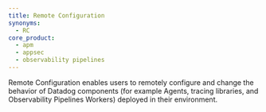 ```yaml
---
title: Remote Configuration
synonyms:
  - RC
core_product:
  - apm
  - appsec
  - observability pipelines
---
```

Remote Configuration enables users to remotely configure and change the behavior of Datadog components (for example Agents, tracing libraries, and Observability Pipelines Workers) deployed in their environment.